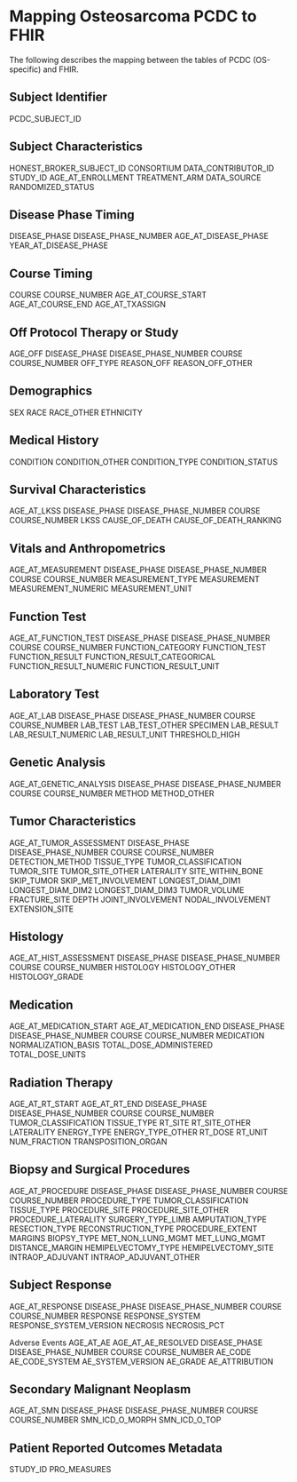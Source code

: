 # Mapping Osteosarcoma PCDC to FHIR

The following describes the mapping between the tables of PCDC (OS-specific) and FHIR.

## Subject Identifier

PCDC_SUBJECT_ID

## Subject Characteristics

HONEST_BROKER_SUBJECT_ID
CONSORTIUM
DATA_CONTRIBUTOR_ID
STUDY_ID
AGE_AT_ENROLLMENT
TREATMENT_ARM
DATA_SOURCE
RANDOMIZED_STATUS

## Disease Phase Timing

DISEASE_PHASE
DISEASE_PHASE_NUMBER
AGE_AT_DISEASE_PHASE
YEAR_AT_DISEASE_PHASE

## Course Timing

COURSE
COURSE_NUMBER
AGE_AT_COURSE_START
AGE_AT_COURSE_END
AGE_AT_TXASSIGN

## Off Protocol Therapy or Study

AGE_OFF
DISEASE_PHASE
DISEASE_PHASE_NUMBER
COURSE
COURSE_NUMBER
OFF_TYPE
REASON_OFF
REASON_OFF_OTHER

## Demographics

SEX
RACE
RACE_OTHER
ETHNICITY

## Medical History

CONDITION
CONDITION_OTHER
CONDITION_TYPE
CONDITION_STATUS

## Survival Characteristics

AGE_AT_LKSS
DISEASE_PHASE
DISEASE_PHASE_NUMBER
COURSE
COURSE_NUMBER
LKSS
CAUSE_OF_DEATH
CAUSE_OF_DEATH_RANKING

## Vitals and Anthropometrics

AGE_AT_MEASUREMENT
DISEASE_PHASE
DISEASE_PHASE_NUMBER
COURSE
COURSE_NUMBER
MEASUREMENT_TYPE
MEASUREMENT
MEASUREMENT_NUMERIC
MEASUREMENT_UNIT

## Function Test

AGE_AT_FUNCTION_TEST
DISEASE_PHASE
DISEASE_PHASE_NUMBER
COURSE
COURSE_NUMBER
FUNCTION_CATEGORY
FUNCTION_TEST
FUNCTION_RESULT
FUNCTION_RESULT_CATEGORICAL
FUNCTION_RESULT_NUMERIC
FUNCTION_RESULT_UNIT

## Laboratory Test

AGE_AT_LAB
DISEASE_PHASE
DISEASE_PHASE_NUMBER
COURSE
COURSE_NUMBER
LAB_TEST
LAB_TEST_OTHER
SPECIMEN
LAB_RESULT
LAB_RESULT_NUMERIC
LAB_RESULT_UNIT
THRESHOLD_HIGH

## Genetic Analysis

AGE_AT_GENETIC_ANALYSIS
DISEASE_PHASE
DISEASE_PHASE_NUMBER
COURSE
COURSE_NUMBER
METHOD
METHOD_OTHER

## Tumor Characteristics

AGE_AT_TUMOR_ASSESSMENT
DISEASE_PHASE
DISEASE_PHASE_NUMBER
COURSE
COURSE_NUMBER
DETECTION_METHOD
TISSUE_TYPE
TUMOR_CLASSIFICATION
TUMOR_SITE
TUMOR_SITE_OTHER
LATERALITY
SITE_WITHIN_BONE
SKIP_TUMOR
SKIP_MET_INVOLVEMENT
LONGEST_DIAM_DIM1
LONGEST_DIAM_DIM2
LONGEST_DIAM_DIM3
TUMOR_VOLUME
FRACTURE_SITE
DEPTH
JOINT_INVOLVEMENT
NODAL_INVOLVEMENT
EXTENSION_SITE

## Histology

AGE_AT_HIST_ASSESSMENT
DISEASE_PHASE
DISEASE_PHASE_NUMBER
COURSE
COURSE_NUMBER
HISTOLOGY
HISTOLOGY_OTHER
HISTOLOGY_GRADE

## Medication

AGE_AT_MEDICATION_START
AGE_AT_MEDICATION_END
DISEASE_PHASE
DISEASE_PHASE_NUMBER
COURSE
COURSE_NUMBER
MEDICATION
NORMALIZATION_BASIS
TOTAL_DOSE_ADMINISTERED
TOTAL_DOSE_UNITS

## Radiation Therapy

AGE_AT_RT_START
AGE_AT_RT_END
DISEASE_PHASE
DISEASE_PHASE_NUMBER
COURSE
COURSE_NUMBER
TUMOR_CLASSIFICATION
TISSUE_TYPE
RT_SITE
RT_SITE_OTHER
LATERALITY
ENERGY_TYPE
ENERGY_TYPE_OTHER
RT_DOSE
RT_UNIT
NUM_FRACTION
TRANSPOSITION_ORGAN

## Biopsy and Surgical Procedures

AGE_AT_PROCEDURE
DISEASE_PHASE
DISEASE_PHASE_NUMBER
COURSE
COURSE_NUMBER
PROCEDURE_TYPE
TUMOR_CLASSIFICATION
TISSUE_TYPE
PROCEDURE_SITE
PROCEDURE_SITE_OTHER
PROCEDURE_LATERALITY
SURGERY_TYPE_LIMB
AMPUTATION_TYPE
RESECTION_TYPE
RECONSTRUCTION_TYPE
PROCEDURE_EXTENT
MARGINS
BIOPSY_TYPE
MET_NON_LUNG_MGMT
MET_LUNG_MGMT
DISTANCE_MARGIN
HEMIPELVECTOMY_TYPE
HEMIPELVECTOMY_SITE
INTRAOP_ADJUVANT
INTRAOP_ADJUVANT_OTHER

## Subject Response

AGE_AT_RESPONSE
DISEASE_PHASE
DISEASE_PHASE_NUMBER
COURSE
COURSE_NUMBER
RESPONSE
RESPONSE_SYSTEM
RESPONSE_SYSTEM_VERSION
NECROSIS
NECROSIS_PCT

Adverse Events
AGE_AT_AE
AGE_AT_AE_RESOLVED
DISEASE_PHASE
DISEASE_PHASE_NUMBER
COURSE
COURSE_NUMBER
AE_CODE
AE_CODE_SYSTEM
AE_SYSTEM_VERSION
AE_GRADE
AE_ATTRIBUTION

## Secondary Malignant Neoplasm

AGE_AT_SMN
DISEASE_PHASE
DISEASE_PHASE_NUMBER
COURSE
COURSE_NUMBER
SMN_ICD_O_MORPH
SMN_ICD_O_TOP

## Patient Reported Outcomes Metadata

STUDY_ID
PRO_MEASURES

